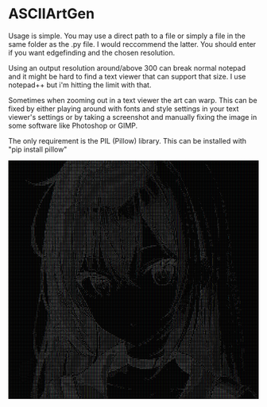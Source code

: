 # ASCIIArtGen
Usage is simple. You may use a direct path to a file or simply a file in the same folder as the .py file. I would reccommend the latter. You should enter if you want edgefinding and the chosen resolution. 

Using an output resolution around/above 300 can break normal notepad and it might be hard to find a text viewer that can support that size. I use notepad++ but i'm hitting the limit with that. 

Sometimes when zooming out in a text viewer the art can warp. This can be fixed by either playing around with fonts and style settings in your text viewer's settings or by taking a screenshot and manually fixing the image in some software like Photoshop or GIMP. 

The only requirement is the PIL (Pillow) library. 
This can be installed with "pip install pillow"


![example](https://github.com/ChronosNoob/ASCIIArtGen/blob/main/example.png?raw=true)
